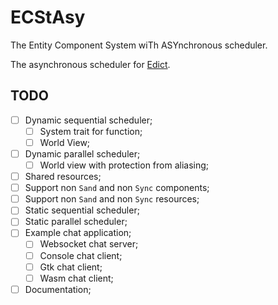 # ECStAsy
The Entity Component System wiTh ASYnchronous scheduler.

The asynchronous scheduler for [Edict](https://github.com/zakarumych/edict).


## TODO
- [ ] Dynamic sequential scheduler;
	- [ ] System trait for function;
	- [ ] World View;
- [ ] Dynamic parallel scheduler;
	- [ ] World view with protection from aliasing;
- [ ] Shared resources;
- [ ] Support non `Sand` and non `Sync` components;
- [ ] Support non `Sand` and non `Sync` resources;
- [ ] Static sequential scheduler;
- [ ] Static parallel scheduler;
- [ ] Example chat application;
	- [ ] Websocket chat server;
	- [ ] Console chat client;
	- [ ] Gtk chat client;
	- [ ] Wasm chat client;
- [ ] Documentation;
